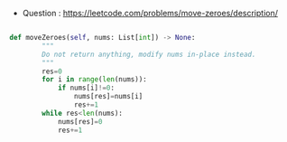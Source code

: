 - Question : https://leetcode.com/problems/move-zeroes/description/

```python

def moveZeroes(self, nums: List[int]) -> None:
        """
        Do not return anything, modify nums in-place instead.
        """
        res=0
        for i in range(len(nums)):
            if nums[i]!=0:
                nums[res]=nums[i]
                res+=1
        while res<len(nums):
            nums[res]=0
            res+=1
```


